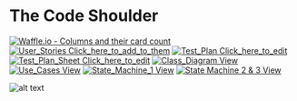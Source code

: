 # The Code Shoulder
[![Waffle.io - Columns and their card count](https://badge.waffle.io/brandoryan/CS1D.svg?columns=all)](https://waffle.io/brandoryan/CS1D)
[![User_Stories Click_here_to_add_to_them](https://img.shields.io/badge/User_Stories-Click_here_to_add_to_them-brightgreen.svg)](https://docs.google.com/document/d/1AvL1F43DsvXA0FHiliGDTlf_5GfEb1XxoJTTL4zdRyU/edit)
[![Test_Plan Click_here_to_edit](https://img.shields.io/badge/Test_Plan-Click_here_to_edit-blue.svg)](https://docs.google.com/document/d/1hdCe1iY9e1Thh5TmTkfhOWxaTwroUpDJyc_Dn73rRtQ/edit)
[![Test_Plan_Sheet Click_here_to_edit](https://img.shields.io/badge/Test_Plan_Sheet-Click_here_to_edit-FF69AF.svg)](https://docs.google.com/spreadsheets/d/1T1FAUySQCoXmwpuzVW2q-5Yt0dQH-_O9dDAiWnF0jQ8/edit#gid=550833943)
[![Class_Diagram View](https://img.shields.io/badge/Class_Diagram-View-lightgray.svg)](https://drive.google.com/file/d/1P4iKkdUj5enlYLriGnl8fEQK7IL1puA7/view?usp=sharing)
[![Use_Cases View](https://img.shields.io/badge/Use_Cases-View-red.svg)](https://docs.google.com/document/d/1A9SytrlmkSlkpCbC9QHXYcHQuZBsVeDL2j4AJYyLBNI/edit?usp=sharing)
[![State_Machine_1 View](https://img.shields.io/badge/State_Machine_1-View-AD00FE.svg)](https://www.draw.io/#G1lSo4tyEUY26cLZGq0GZzVKvJG6PfP8St)
[![State Machine 2 & 3 View](https://img.shields.io/badge/State_Machine_2_&_3-View-900C3F.svg)](https://www.draw.io/#G1grcf5Gb335PdY8h-o5VaEdaG8T4Uxwsa)

![alt text](https://encrypted-tbn0.gstatic.com/images?q=tbn:ANd9GcSe9Uu3mtwOMfqnpXJfdhh1tFmfoYQm5ITMx1FuuaVbewsZFAMT)
